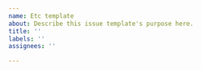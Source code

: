 ```yaml
---
name: Etc template
about: Describe this issue template's purpose here.
title: ''
labels: ''
assignees: ''

---
```




